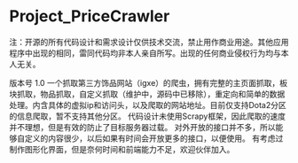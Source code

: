 # Project_PriceCrawler
注：开源的所有代码设计和需求设计仅供技术交流，禁止用作商业用途。其他应用程序中出现的相同，雷同代码均非本人亲自所写。出现的任何商业侵权行为均与本人无关。

版本号 1.0
一个抓取第三方饰品网站（igxe）的爬虫，拥有完整的主页面抓取，板块抓取，物品抓取，自定义抓取（维护中，源码中已移除），重定向和简单的数据处理。内含具体的虚拟ip和访问头，以及爬取的网站地址。目前仅支持Dota2分区的信息爬取，暂不支持其他分区。
代码设计未使用Scrapy框架，因此爬取的速度并不理想，但是有效的防止了目标服务器过载。
对外开放的接口并不多，所以能够自定义的内容很少，以后如果有时间会开放更多的接口，以便使用。
有考虑过制作图形化界面，但是奈何时间和前端能力不足，欢迎伙伴加入。
